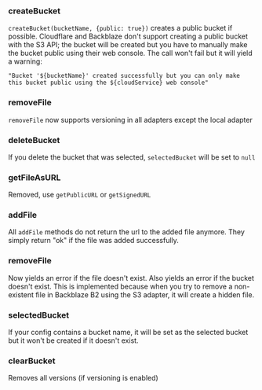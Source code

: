 ### createBucket

`createBucket(bucketName, {public: true})` creates a public bucket if possible. Cloudflare and Backblaze don't support creating a public bucket with the S3 API; the bucket will be created but you have to manually make the bucket public using their web console. The call won't fail but it will yield a warning:
 ```
 "Bucket '${bucketName}' created successfully but you can only make this bucket public using the ${cloudService} web console"
 ```

### removeFile
`removeFile` now supports versioning in all adapters except the local adapter

### deleteBucket
If you delete the bucket that was selected, `selectedBucket` will be set to `null`

### getFileAsURL
Removed, use `getPublicURL` or `getSignedURL` 

### addFile
All `addFile` methods do not return the url to the added file anymore. They simply return "ok" if the file was added successfully.

### removeFile
Now yields an error if the file doesn't exist. Also yields an error if the bucket doesn't exist. This is implemented because when you try to remove a non-existent file in Backblaze B2 using the S3 adapter, it will create a hidden file.

### selectedBucket
If your config contains a bucket name, it will be set as the selected bucket but it won't be created if it doesn't exist.

### clearBucket
Removes all versions (if versioning is enabled)

